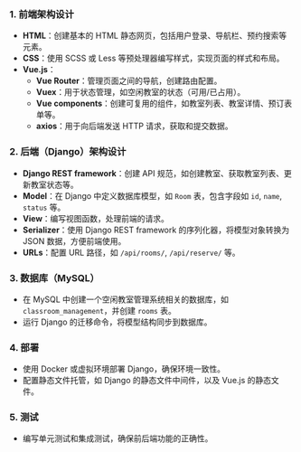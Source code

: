 ### 1\. **前端架构设计**

*   **HTML**：创建基本的 HTML 静态网页，包括用户登录、导航栏、预约搜索等元素。
*   **CSS**：使用 SCSS 或 Less 等预处理器编写样式，实现页面的样式和布局。
*   **Vue.js**：
    *   **Vue Router**：管理页面之间的导航，创建路由配置。
    *   **Vuex**：用于状态管理，如空闲教室的状态（可用/已占用）。
    *   **Vue components**：创建可复用的组件，如教室列表、教室详情、预订表单等。
    *   **axios**：用于向后端发送 HTTP 请求，获取和提交数据。

### 2\. **后端（Django）架构设计**

*   **Django REST framework**：创建 API 规范，如创建教室、获取教室列表、更新教室状态等。
*   **Model**：在 Django 中定义数据库模型，如 `Room` 表，包含字段如 `id`, `name`, `status` 等。
*   **View**：编写视图函数，处理前端的请求。
*   **Serializer**：使用 Django REST framework 的序列化器，将模型对象转换为 JSON 数据，方便前端使用。
*   **URLs**：配置 URL 路径，如 `/api/rooms/`, `/api/reserve/` 等。

### 3\. **数据库（MySQL）**

*   在 MySQL 中创建一个空闲教室管理系统相关的数据库，如 `classroom_management`，并创建 `rooms` 表。
*   运行 Django 的迁移命令，将模型结构同步到数据库。

### 4\. **部署**

*   使用 Docker 或虚拟环境部署 Django，确保环境一致性。
*   配置静态文件托管，如 Django 的静态文件中间件，以及 Vue.js 的静态文件。

### 5\. **测试**

*   编写单元测试和集成测试，确保前后端功能的正确性。
